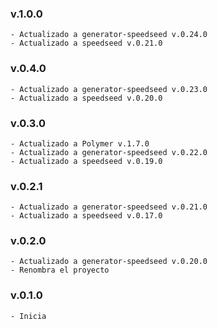 ### v.1.0.0
    - Actualizado a generator-speedseed v.0.24.0
    - Actualizado a speedseed v.0.21.0

### v.0.4.0
    - Actualizado a generator-speedseed v.0.23.0
    - Actualizado a speedseed v.0.20.0

### v.0.3.0
    - Actualizado a Polymer v.1.7.0
    - Actualizado a generator-speedseed v.0.22.0
    - Actualizado a speedseed v.0.19.0

### v.0.2.1
    - Actualizado a generator-speedseed v.0.21.0
    - Actualizado a speedseed v.0.17.0

### v.0.2.0
    - Actualizado a generator-speedseed v.0.20.0
    - Renombra el proyecto

### v.0.1.0
    - Inicia
